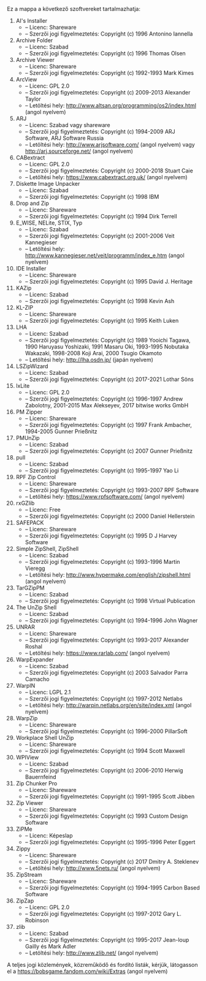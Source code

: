﻿Ez a mappa a következő szoftvereket tartalmazhatja:

1. AI's Installer
   - – Licenc: Shareware
   - – Szerzői jogi figyelmeztetés: Copyright (c) 1996 Antonino Iannella
2. Archive Folder
   - – Licenc: Szabad
   - – Szerzői jogi figyelmeztetés: Copyright (c) 1996 Thomas Olsen
3. Archive Viewer
   - – Licenc: Shareware
   - – Szerzői jogi figyelmeztetés: Copyright (c) 1992-1993 Mark Kimes
4. ArcView
   - – Licenc: GPL 2.0
   - – Szerzői jogi figyelmeztetés: Copyright (c) 2009-2013 Alexander Taylor
   - – Letöltési hely: http://www.altsan.org/programming/os2/index.html (angol nyelvem)
5. ARJ
   - – Licenc: Szabad vagy shareware
   - – Szerzői jogi figyelmeztetés: Copyright (c) 1994-2009 ARJ Software, ARJ Software Russia
   - – Letöltési hely: http://www.arjsoftware.com/ (angol nyelvem) vagy http://arj.sourceforge.net/ (angol nyelvem)
6. CABextract
   - – Licenc: GPL 2.0
   - – Szerzői jogi figyelmeztetés: Copyright (c) 2000-2018 Stuart Caie
   - – Letöltési hely: https://www.cabextract.org.uk/ (angol nyelvem)
7. Diskette Image Unpacker
   - – Licenc: Szabad
   - – Szerzői jogi figyelmeztetés: Copyright (c) 1998 IBM
8. Drop and Zip
   - – Licenc: Shareware
   - – Szerzői jogi figyelmeztetés: Copyright (c) 1994 Dirk Terrell
9. E_WISE, NELite, STIX, Typ
   - – Licenc: Szabad
   - – Szerzői jogi figyelmeztetés: Copyright (c) 2001-2006 Veit Kannegieser
   - – Letöltési hely: http://www.kannegieser.net/veit/programm/index_e.htm (angol nyelvem)
10. IDE Installer
    - – Licenc: Shareware
    - – Szerzői jogi figyelmeztetés: Copyright (c) 1995 David J. Heritage
11. KAZip
    - – Licenc: Szabad
    - – Szerzői jogi figyelmeztetés: Copyright (c) 1998 Kevin Ash
12. KL-ZIP
    - – Licenc: Shareware
    - – Szerzői jogi figyelmeztetés: Copyright (c) 1995 Keith Luken
13. LHA
    - – Licenc: Szabad
    - – Szerzői jogi figyelmeztetés: Copyright (c) 1989 Yooichi Tagawa, 1990 Haruyasu Yoshizaki, 1991 Masaru Oki, 1993-1995 Nobutaka Wakazaki, 1998-2008 Koji Arai, 2000 Tsugio Okamoto
    - – Letöltési hely: http://lha.osdn.jp/ (japán nyelvem)
14. LSZipWizard
    - – Licenc: Szabad
    - – Szerzői jogi figyelmeztetés: Copyright (c) 2017-2021 Lothar Söns
15. lxLite
    - – Licenc: GPL 2.0
    - – Szerzői jogi figyelmeztetés: Copyright (c) 1996-1997 Andrew Zabolotny, 2001-2015 Max Alekseyev, 2017 bitwise works GmbH
16. PM Zipper
    - – Licenc: Shareware
    - – Szerzői jogi figyelmeztetés: Copyright (c) 1997 Frank Ambacher, 1994-2005 Gunner Prießnitz
17. PMUnZip
    - – Licenc: Szabad
    - – Szerzői jogi figyelmeztetés: Copyright (c) 2007 Gunner Prießnitz
18. pull
    - – Licenc: Szabad
    - – Szerzői jogi figyelmeztetés: Copyright (c) 1995-1997 Yao Li
19. RPF Zip Control
    - – Licenc: Shareware
    - – Szerzői jogi figyelmeztetés: Copyright (c) 1993-2007 RPF Software
    - – Letöltési hely: https://www.rpfsoftware.com/ (angol nyelvem)
20. rxGZlib
    - – Licenc: Free
    - – Szerzői jogi figyelmeztetés: Copyright (c) 2000 Daniel Hellerstein
21. SAFEPACK
    - – Licenc: Shareware
    - – Szerzői jogi figyelmeztetés: Copyright (c) 1995 D J Harvey Software
22. Simple ZipShell, ZipShell
    - – Licenc: Szabad
    - – Szerzői jogi figyelmeztetés: Copyright (c) 1993-1996 Martin Vieregg
    - – Letöltési hely: http://www.hypermake.com/english/zipshell.html (angol nyelvem)
23. TarGZipPM
    - – Licenc: Szabad
    - – Szerzői jogi figyelmeztetés: Copyright (c) 1998 Virtual Publication
24. The UnZip Shell
    - – Licenc: Szabad
    - – Szerzői jogi figyelmeztetés: Copyright (c) 1994-1996 John Wagner
25. UNRAR
    - – Licenc: Shareware
    - – Szerzői jogi figyelmeztetés: Copyright (c) 1993-2017 Alexander Roshal
    - – Letöltési hely: https://www.rarlab.com/ (angol nyelvem)
26. WarpExpander
    - – Licenc: Szabad
    - – Szerzői jogi figyelmeztetés: Copyright (c) 2003 Salvador Parra Camacho
27. WarpIN
    - – Licenc: LGPL 2.1
    - – Szerzői jogi figyelmeztetés: Copyright (c) 1997-2012 Netlabs
    - – Letöltési hely: http://warpin.netlabs.org/en/site/index.xml (angol nyelvem)
28. WarpZip
    - – Licenc: Shareware
    - – Szerzői jogi figyelmeztetés: Copyright (c) 1996-2000 PillarSoft
29. Workplace Shell UnZip
    - – Licenc: Shareware
    - – Szerzői jogi figyelmeztetés: Copyright (c) 1994 Scott Maxwell
30. WPIView
    - – Licenc: Szabad
    - – Szerzői jogi figyelmeztetés: Copyright (c) 2006-2010 Herwig Bauernfeind
31. Zip Chunker Pro
    - – Licenc: Shareware
    - – Szerzői jogi figyelmeztetés: Copyright (c) 1991-1995 Scott Jibben
32. Zip Viewer
    - – Licenc: Shareware
    - – Szerzői jogi figyelmeztetés: Copyright (c) 1993 Custom Design Software
33. ZiPMe
    - – Licenc: Képeslap
    - – Szerzői jogi figyelmeztetés: Copyright (c) 1995-1996 Peter Eggert
34. Zippy
    - – Licenc: Shareware
    - – Szerzői jogi figyelmeztetés: Copyright (c) 2017 Dmitry A. Steklenev
    - – Letöltési hely: http://www.5nets.ru/ (angol nyelvem)
35. ZipStream
    - – Licenc: Shareware
    - – Szerzői jogi figyelmeztetés: Copyright (c) 1994-1995 Carbon Based Software
36. ZipZap
    - – Licenc: GPL 2.0
    - – Szerzői jogi figyelmeztetés: Copyright (c) 1997-2012 Gary L. Robinson
37. zlib
    - – Licenc: Szabad
    - – Szerzői jogi figyelmeztetés: Copyright (c) 1995-2017 Jean-loup Gailly és Mark Adler
    - – Letöltési hely: http://www.zlib.net/ (angol nyelvem)

A teljes jogi közlemények, közreműködő és fordító listák, kérjük, látogasson el a https://bobsgame.fandom.com/wiki/Extras (angol nyelvem)
